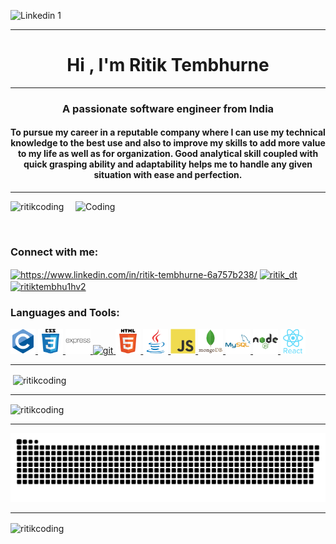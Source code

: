 ![Linkedin 1](https://github.com/ritik-dt/ritik-dt/assets/103274284/2f1346f5-eac0-413c-aca8-df960bdb2538)
<hr>
<h1 align="center">Hi , I'm <b>Ritik Tembhurne</b></h1>
<hr>
<h3 align="center">A passionate software engineer from India</h3>
<h4 align="center">To pursue my career in a reputable company where I can use my technical knowledge to the best use and also to improve my skills to add more value to my life as well as for organization. Good analytical skill coupled with quick grasping ability and adaptability helps me to handle any given situation with ease and perfection.</h4>
<hr>
<img align="right" alt="Coding" width="400" src="https://cdn.dribbble.com/users/1162077/screenshots/3848914/programmer.gif">
<p align="left"> <img src="https://komarev.com/ghpvc/?username=ritikcoding&label=Profile%20views&color=0e75b6&style=flat" alt="ritikcoding" /> </p>

<p align="left"> <a href="https://twitter.com/" target="blank"><img src="https://img.shields.io/twitter/follow/?logo=twitter&style=for-the-badge" alt="" /></a> </p>

<h3 align="left">Connect with me:</h3>
<p align="left">
<a href="https://linkedin.com/in/https://www.linkedin.com/in/ritik-tembhurne-6a757b238/" target="blank"><img align="center" src="https://raw.githubusercontent.com/rahuldkjain/github-profile-readme-generator/master/src/images/icons/Social/linked-in-alt.svg" alt="https://www.linkedin.com/in/ritik-tembhurne-6a757b238/" height="30" width="40" /></a>
<a href="https://instagram.com/ritik_dt" target="blank"><img align="center" src="https://raw.githubusercontent.com/rahuldkjain/github-profile-readme-generator/master/src/images/icons/Social/instagram.svg" alt="ritik_dt" height="30" width="40" /></a>
  <a href="https://auth.geeksforgeeks.org/user/ritiktembhu1hv2" target="blank"><img align="center" src="https://raw.githubusercontent.com/rahuldkjain/github-profile-readme-generator/master/src/images/icons/Social/geeks-for-geeks.svg" alt="ritiktembhu1hv2" height="30" width="40" /></a>
</p>


<h3 align="left">Languages and Tools:</h3>
<p align="left"> <a href="https://www.cprogramming.com/" target="_blank" rel="noreferrer"> <img src="https://raw.githubusercontent.com/devicons/devicon/master/icons/c/c-original.svg" alt="c" width="40" height="40"/> </a> <a href="https://www.w3schools.com/css/" target="_blank" rel="noreferrer"> <img src="https://raw.githubusercontent.com/devicons/devicon/master/icons/css3/css3-original-wordmark.svg" alt="css3" width="40" height="40"/> </a> <a href="https://expressjs.com" target="_blank" rel="noreferrer"> <img src="https://raw.githubusercontent.com/devicons/devicon/master/icons/express/express-original-wordmark.svg" alt="express" width="40" height="40"/> </a> <a href="https://git-scm.com/" target="_blank" rel="noreferrer"> <img src="https://www.vectorlogo.zone/logos/git-scm/git-scm-icon.svg" alt="git" width="40" height="40"/> </a> <a href="https://www.w3.org/html/" target="_blank" rel="noreferrer"> <img src="https://raw.githubusercontent.com/devicons/devicon/master/icons/html5/html5-original-wordmark.svg" alt="html5" width="40" height="40"/> </a> <a href="https://www.java.com" target="_blank" rel="noreferrer"> <img src="https://raw.githubusercontent.com/devicons/devicon/master/icons/java/java-original.svg" alt="java" width="40" height="40"/> </a> <a href="https://developer.mozilla.org/en-US/docs/Web/JavaScript" target="_blank" rel="noreferrer"> <img src="https://raw.githubusercontent.com/devicons/devicon/master/icons/javascript/javascript-original.svg" alt="javascript" width="40" height="40"/> </a> <a href="https://www.mongodb.com/" target="_blank" rel="noreferrer"> <img src="https://raw.githubusercontent.com/devicons/devicon/master/icons/mongodb/mongodb-original-wordmark.svg" alt="mongodb" width="40" height="40"/> </a> <a href="https://www.mysql.com/" target="_blank" rel="noreferrer"> <img src="https://raw.githubusercontent.com/devicons/devicon/master/icons/mysql/mysql-original-wordmark.svg" alt="mysql" width="40" height="40"/> </a> <a href="https://nodejs.org" target="_blank" rel="noreferrer"> <img src="https://raw.githubusercontent.com/devicons/devicon/master/icons/nodejs/nodejs-original-wordmark.svg" alt="nodejs" width="40" height="40"/> </a> <a href="https://reactjs.org/" target="_blank" rel="noreferrer"> <img src="https://raw.githubusercontent.com/devicons/devicon/master/icons/react/react-original-wordmark.svg" alt="react" width="40" height="40"/> </a> </p>
<hr> 
<p>&nbsp;<img align="center" src="https://github-readme-stats.vercel.app/api?username=ritik-dt&show_icons=true&locale=en" alt="ritikcoding" /></p>
<hr>
<p><img align="center" src="https://github-readme-streak-stats.herokuapp.com/?user=ritik-dt&" alt="ritikcoding" /></p>

<hr>
<p align="center">
 <img width="1000" src="github-snake.svg" alt="snake"/>
</p>
  <hr>
  <p><img align="center" src="https://github-readme-stats.vercel.app/api/top-langs?username=ritik-dt&show_icons=true&locale=en&layout=compact" alt="ritikcoding" /></p>
